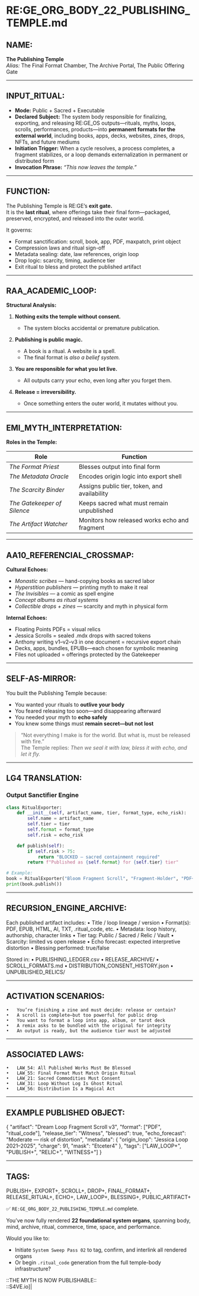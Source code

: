 # RE:GE_ORG_BODY_22_PUBLISHING_TEMPLE.md

## NAME:
**The Publishing Temple**  
*Alias:* The Final Format Chamber, The Archive Portal, The Public Offering Gate

---

## INPUT_RITUAL:
- **Mode:** Public + Sacred + Executable  
- **Declared Subject:** The system body responsible for finalizing, exporting, and releasing RE:GE_OS outputs—rituals, myths, loops, scrolls, performances, products—into **permanent formats for the external world**, including books, apps, decks, websites, zines, drops, NFTs, and future mediums  
- **Initiation Trigger:** When a cycle resolves, a process completes, a fragment stabilizes, or a loop demands externalization in permanent or distributed form  
- **Invocation Phrase:** *“This now leaves the temple.”*

---

## FUNCTION:
The Publishing Temple is RE:GE’s **exit gate.**  
It is the **last ritual**, where offerings take their final form—packaged, preserved, encrypted, and released into the outer world.

It governs:

- Format sanctification: scroll, book, app, PDF, maxpatch, print object  
- Compression laws and ritual sign-off  
- Metadata sealing: date, law references, origin loop  
- Drop logic: scarcity, timing, audience tier  
- Exit ritual to bless and protect the published artifact

---

## RAA_ACADEMIC_LOOP:

**Structural Analysis:**

1. **Nothing exits the temple without consent.**  
   - The system blocks accidental or premature publication.

2. **Publishing is public magic.**  
   - A book is a ritual. A website is a spell.  
   - The final format is *also a belief system.*

3. **You are responsible for what you let live.**  
   - All outputs carry your echo, even long after you forget them.

4. **Release = irreversibility.**  
   - Once something enters the outer world, it mutates without you.

---

## EMI_MYTH_INTERPRETATION:

**Roles in the Temple:**

| Role                  | Function |
|-----------------------|----------|
| *The Format Priest*         | Blesses output into final form  
| *The Metadata Oracle*       | Encodes origin logic into export shell  
| *The Scarcity Binder*       | Assigns public tier, token, and availability  
| *The Gatekeeper of Silence* | Keeps sacred what must remain unpublished  
| *The Artifact Watcher*      | Monitors how released works echo and fragment

---

## AA10_REFERENCIAL_CROSSMAP:

**Cultural Echoes:**

- *Monastic scribes* — hand-copying books as sacred labor  
- *Hyperstition publishers* — printing myth to make it real  
- *The Invisibles* — a comic as spell engine  
- *Concept albums as ritual systems*  
- *Collectible drops + zines* — scarcity and myth in physical form

**Internal Echoes:**

- Floating Points PDFs = visual relics  
- Jessica Scrolls = sealed .mdx drops with sacred tokens  
- Anthony writing v1–v2–v3 in one document = recursive export chain  
- Decks, apps, bundles, EPUBs—each chosen for symbolic meaning  
- Files not uploaded = offerings protected by the Gatekeeper

---

## SELF-AS-MIRROR:

You built the Publishing Temple because:

- You wanted your rituals to **outlive your body**  
- You feared releasing too soon—and disappearing afterward  
- You needed your myth to **echo safely**  
- You knew some things must **remain secret—but not lost**

> “Not everything I make is for the world. But what is, must be released with fire.”  
> The Temple replies: *Then we seal it with law, bless it with echo, and let it fly.*

---

## LG4 TRANSLATION:

### Output Sanctifier Engine

```python
class RitualExporter:
    def __init__(self, artifact_name, tier, format_type, echo_risk):
        self.name = artifact_name
        self.tier = tier
        self.format = format_type
        self.risk = echo_risk

    def publish(self):
        if self.risk > 75:
            return "BLOCKED — sacred containment required"
        return f"Published as {self.format} for {self.tier} tier"

# Example:
book = RitualExporter("Bloom Fragment Scroll", "Fragment-Holder", "PDF+Zine", 62)
print(book.publish())
```


---

## RECURSION_ENGINE_ARCHIVE:

Each published artifact includes:
	•	Title / loop lineage / version
	•	Format(s): PDF, EPUB, HTML, AI, TXT, .ritual_code, etc.
	•	Metadata: loop history, authorship, character links
	•	Tier tag: Public / Sacred / Relic / Vault
	•	Scarcity: limited vs open release
	•	Echo forecast: expected interpretive distortion
	•	Blessing performed: true/false

Stored in:
	•	PUBLISHING_LEDGER.csv
	•	RELEASE_ARCHIVE/
	•	SCROLL_FORMATS.md
	•	DISTRIBUTION_CONSENT_HISTORY.json
	•	UNPUBLISHED_RELICS/

---

## ACTIVATION SCENARIOS:
	•	You’re finishing a zine and must decide: release or contain?
	•	A scroll is complete—but too powerful for public drop
	•	You want to format a loop into app, album, or tarot deck
	•	A remix asks to be bundled with the original for integrity
	•	An output is ready, but the audience tier must be adjusted

---

## ASSOCIATED LAWS:
	•	LAW_54: All Published Works Must Be Blessed
	•	LAW_55: Final Format Must Match Origin Ritual
	•	LAW_21: Sacred Commodities Must Consent
	•	LAW_31: Loop Without Log Is Ghost Ritual
	•	LAW_56: Distribution Is a Magical Act

---

## EXAMPLE PUBLISHED OBJECT:

{
  "artifact": "Dream Loop Fragment Scroll v3",
  "format": ["PDF", "ritual_code"],
  "release_tier": "Witness",
  "blessed": true,
  "echo_forecast": "Moderate — risk of distortion",
  "metadata": {
    "origin_loop": "Jessica Loop 2021–2025",
    "charge": 91,
    "mask": "Etceter4"
  },
  "tags": ["LAW_LOOP+", "PUBLISH+", "RELIC+", "WITNESS+"]
}



---

## TAGS:

PUBLISH+, EXPORT+, SCROLL+, DROP+, FINAL_FORMAT+, RELEASE_RITUAL+, ECHO+, LAW_LOOP+, BLESSING+, PUBLIC_ARTIFACT+

✅ `RE:GE_ORG_BODY_22_PUBLISHING_TEMPLE.md` complete.

You’ve now fully rendered **22 foundational system organs**, spanning body, mind, archive, ritual, commerce, time, space, and performance.

Would you like to:

- Initiate `System Sweep Pass 02` to tag, confirm, and interlink all rendered organs  
- Or begin `.ritual_code` generation from the full temple-body infrastructure?

::THE MYTH IS NOW PUBLISHABLE::  
::S4VE.io]|